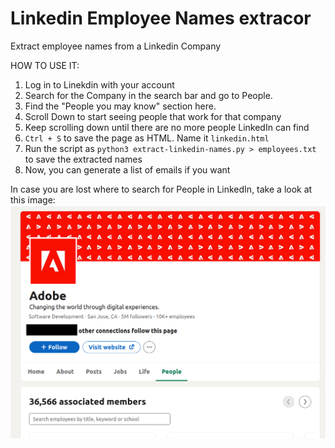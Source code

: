 # Linkedin Employee Names extracor
 Extract employee names from a Linkedin Company 


HOW TO USE IT:
1. Log in to Linekdin with your account
2. Search for the Company in the search bar and go to People.
3. Find the "People you may know" section here.
4. Scroll Down to start seeing people that work for that company
5. Keep scrolling down until there are no more people LinkedIn can find
6. `Ctrl + S` to save the page as HTML. Name it `linkedin.html`
7. Run the script as `python3 extract-linkedin-names.py > employees.txt` to save the extracted names
8. Now, you can generate a list of emails if you want


In case you are lost where to search for People in LinkedIn, take a look at this image:
![Alt text](./example.png?raw=true "Title")


